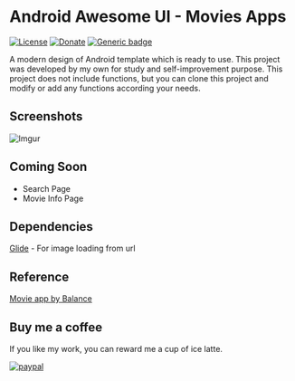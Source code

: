 # Android Awesome UI - Movies Apps
[![License](https://img.shields.io/badge/License-Apache%202.0-blue.svg)](https://opensource.org/licenses/Apache-2.0) [![Donate](https://img.shields.io/badge/Donate-PayPal-green.svg)](https://www.paypal.me/leonlee0116) 
 [![Generic badge](https://img.shields.io/badge/Status-In%20Development-Yellow.svg)](https://shields.io/)

A modern design of Android template which is ready to use. This project was developed by my own for study and self-improvement purpose. This project does not include functions, but you can clone this project and modify or add any functions according your needs.


## Screenshots

![Imgur](https://i.imgur.com/wjoF6NGl.png)


## Coming Soon

* Search Page
* Movie Info Page


## Dependencies

[Glide](https://github.com/bumptech/glide) - For image loading from url


## Reference

[Movie app by Balance](https://dribbble.com/shots/6724418-Movie-app)


## Buy me a coffee

If you like my work, you can reward me a cup of ice latte.

[![paypal](https://www.paypalobjects.com/en_US/i/btn/btn_donateCC_LG.gif)](https://www.paypal.me/leonlee0116)
